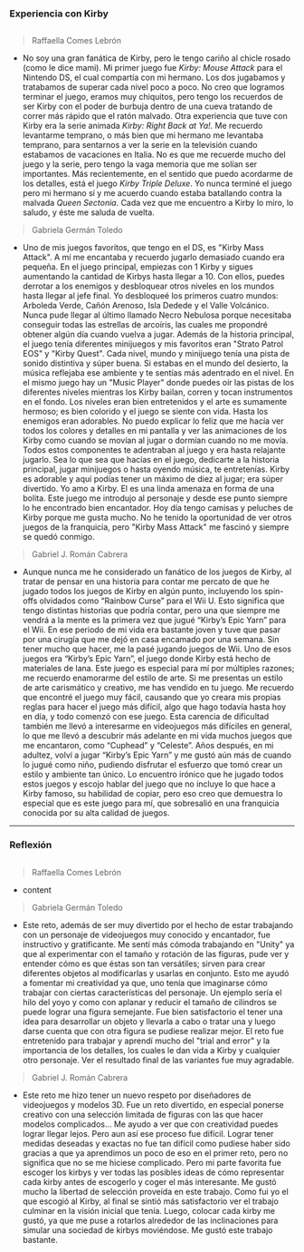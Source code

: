 ### Experiencia con Kirby
##

> Raffaella Comes Lebrón
- No soy una gran fanática de Kirby, pero le tengo cariño al chicle rosado (como le dice mami). Mi primer juego fue *Kirby: Mouse Attack* para el Nintendo DS, el cual compartía con mi hermano. Los dos jugabamos y tratabamos de superar cada nivel poco a poco. No creo que logramos terminar el juego, eramos muy chiquitos, pero tengo los recuerdos de ser Kirby con el poder de burbuja dentro de una cueva tratando de correr más rápido que el ratón malvado. Otra experiencia que tuve con Kirby era la serie animada *Kirby: Right Back at Ya!*. Me recuerdo levantarme temprano, o más bien que mi hermano me levantaba temprano, para sentarnos a ver la serie en la televisión cuando estabamos de vacaciones en Italia. No es que me recuerde mucho del juego y la serie, pero tengo la vaga memoria que me solían ser importantes. Más recientemente, en el sentido que puedo acordarme de los detalles, está el juego *Kirby Triple Deluxe*. Yo nunca terminé el juego pero mi hermano sí y me acuerdo cuando estaba batallando contra la malvada *Queen Sectonia*. Cada vez que me encuentro a Kirby lo miro, lo saludo, y éste me saluda de vuelta.

> Gabriela Germán Toledo
- Uno de mis juegos favoritos, que tengo en el DS, es "Kirby Mass Attack". A mí me encantaba y recuerdo jugarlo demasiado cuando era pequeña. En el juego principal, empiezas con 1 Kirby y sigues aumentando la cantidad de Kirbys hasta llegar a 10. Con ellos, puedes derrotar a los enemigos y desbloquear otros niveles en los mundos hasta llegar al jefe final. Yo desbloqueé los primeros cuatro mundos: Arboleda Verde, Cañón Arenoso, Isla Dedede y el Valle Volcánico. Nunca pude llegar al último llamado Necro Nebulosa porque necesitaba conseguir todas las estrellas de arcoíris, las cuales me propondré obtener algún día cuando vuelva a jugar. Además de la historia principal, el juego tenía diferentes minijuegos y mis favoritos eran "Strato Patrol EOS" y "Kirby Quest". Cada nivel, mundo y minijuego tenía una pista de sonido distintiva y súper buena. Si estabas en el mundo del desierto, la música reflejaba ese ambiente y te sentías más adentrado en el nivel. En el mismo juego hay un "Music Player" donde puedes oír las pistas de los diferentes niveles mientras los Kirby bailan, corren y tocan instrumentos en el fondo. Los niveles eran bien entretenidos y el arte es sumamente hermoso; es bien colorido y el juego se siente con vida. Hasta los enemigos eran adorables. No puedo explicar lo feliz que me hacía ver todos los colores y detalles en mi pantalla y ver las animaciones de los Kirby como cuando se movían al jugar o dormían cuando no me movía. Todos estos componentes te adentraban al juego y era hasta relajante jugarlo. Sea lo que sea que hacías en el juego, dedicarte a la historia principal, jugar minijuegos o hasta oyendo música, te entretenías. Kirby es adorable y aquí podías tener un máximo de diez al jugar; era súper divertido. Yo amo a Kirby. El es una linda amenaza en forma de una bolita. Este juego me introdujo al personaje y desde ese punto siempre lo he encontrado bien encantador. Hoy día tengo camisas y peluches de Kirby porque me gusta mucho. No he tenido la oportunidad de ver otros juegos de la franquicia, pero "Kirby Mass Attack" me fascinó y siempre se quedó conmigo.

> Gabriel J. Román Cabrera
- Aunque nunca me he considerado un fanático de los juegos de Kirby, al tratar de pensar en una historia para contar me percato de que he jugado todos los juegos de Kirby en algún punto, incluyendo los spin-offs olvidados como “Rainbow Curse” para el Wii U. Esto significa que tengo distintas historias que podría contar, pero una que siempre me vendrá a la mente es la primera vez que jugué “Kirby’s Epic Yarn” para el Wii. En ese periodo de mi vida era bastante joven y tuve que pasar por una cirugía que me dejó en casa encamado por una semana. Sin tener mucho que hacer, me la pasé jugando juegos de Wii. Uno de esos juegos era “Kirby’s Epic Yarn”, el juego donde Kirby está hecho de materiales de lana. Este juego es especial para mí por múltiples razones; me recuerdo enamorarme del estilo de arte. Si me presentas un estilo de arte carismático y creativo, me has vendido en tu juego. Me recuerdo que encontré el juego muy fácil, causando que yo creara mis propias reglas para hacer el juego más difícil, algo que hago todavía hasta hoy en día, y todo comenzó con ese juego. Esta carencia de dificultad también me llevó a interesarme en videojuegos más difíciles en general, lo que me llevó a descubrir más adelante en mi vida muchos juegos que me encantaron, como “Cuphead” y “Celeste”. Años después, en mi adultez, volví a jugar “Kirby’s Epic Yarn” y me gustó aún más de cuando lo jugué como niño, pudiendo disfrutar el esfuerzo que tomó crear un estilo y ambiente tan único. Lo encuentro irónico que he jugado todos estos juegos y escojo hablar del juego que no incluye lo que hace a Kirby famoso, su habilidad de copiar, pero eso creo que demuestra lo especial que es este juego para mí, que sobresalió en una franquicia conocida por su alta calidad de juegos.
---

### Reflexión
##

> Raffaella Comes Lebrón
- content

> Gabriela Germán Toledo
- Este reto, además de ser muy divertido por el hecho de estar trabajando con un personaje de videojuegos muy conocido y encantador, fue instructivo y gratificante. Me sentí más cómoda trabajando en "Unity" ya que al experimentar con el tamaño y rotación de las figuras, pude ver y entender cómo es que éstas son tan versátiles; sirven para crear diferentes objetos al modificarlas y usarlas en conjunto. Esto me ayudó a fomentar mi creatividad ya que, uno tenía que imaginarse cómo trabajar con ciertas características del personaje. Un ejemplo sería el hilo del yoyo y como con aplanar y reducir el tamaño de cilindros se puede lograr una figura semejante. Fue bien satisfactorio el tener una idea para desarrollar un objeto y llevarla a cabo o tratar una y luego darse cuenta que con otra figura se pudiese realizar mejor. El reto fue entretenido para trabajar y aprendí mucho del "trial and error" y la importancia de los detalles, los cuales le dan vida a Kirby y cualquier otro personaje. Ver el resultado final de las variantes fue muy agradable. 

> Gabriel J. Román Cabrera

- Este reto me hizo tener un nuevo respeto por diseñadores de videojuegos y modelos 3D. Fue un reto divertido, en especial ponerse creativo con una selección limitada de figuras con las que hacer modelos complicados… Me ayudo a ver que con creatividad puedes lograr llegar lejos. Pero aun así ese proceso fue difícil. Lograr tener medidas deseadas y exactas no fue tan difícil como pudiese haber sido gracias a que ya aprendimos un poco de eso en el primer reto, pero no significa que no se me hiciese complicado. Pero mi parte favorita fue escoger los kirbys y ver todas las posibles ideas de cómo representar cada kirby antes de escogerlo y coger el más interesante. Me gustó mucho la libertad de selección proveída en este trabajo. Como fui yo el que escogió al Kirby, al final se sintió más satisfactorio ver el trabajo culminar en la visión inicial que tenía. Luego, colocar cada kirby me gustó, ya que me puse a rotarlos alrededor de las inclinaciones para simular una sociedad de kirbys moviéndose. Me gustó este trabajo bastante.
